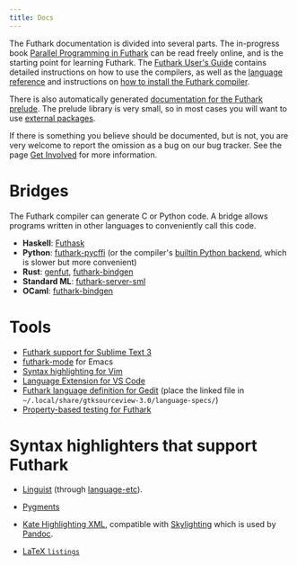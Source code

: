 ```yaml
---
title: Docs
---
```


The Futhark documentation is divided into several parts. The in-progress
book [Parallel Programming in
Futhark](https://futhark-book.readthedocs.io) can be read freely online,
and is the starting point for learning Futhark. The [Futhark User\'s
Guide](https://futhark.readthedocs.io/en/stable) contains detailed
instructions on how to use the compilers, as well as the [language
reference](https://futhark.readthedocs.io/en/stable/language-reference.html)
and instructions on [how to install the Futhark
compiler](https://futhark.readthedocs.io/en/stable/installation.html).

There is also automatically generated [documentation for the Futhark
prelude](https://futhark-lang.org/docs/prelude/). The prelude library is
very small, so in most cases you will want to use [external
packages](https://futhark-lang.org/pkgs/).

If there is something you believe should be documented, but is not, you
are very welcome to report the omission as a bug on our bug tracker. See
the page [Get Involved](/getinvolved.html) for more information.

# Bridges

The Futhark compiler can generate C or Python code. A bridge allows
programs written in other languages to conveniently call this code.

-   **Haskell**: [Futhask](https://gitlab.com/Gusten_Isfeldt/futhask)
-   **Python**:
    [futhark-pycffi](https://github.com/pepijndevos/futhark-pycffi/) (or
    the compiler\'s [builtin Python
    backend](https://futhark.readthedocs.io/en/stable/man/futhark-pyopencl.html),
    which is slower but more convenient)
-   **Rust**: [genfut](https://github.com/Erk-/genfut), [futhark-bindgen](https://github.com/zshipko/futhark-bindgen)
-   **Standard ML**: [futhark-server-sml](https://github.com/diku-dk/futhark-server-sml)
-   **OCaml**: [futhark-bindgen](https://github.com/zshipko/futhark-bindgen)

# Tools

-   [Futhark support for Sublime Text
    3](https://github.com/titouanc/sublime-futhark)
-   [futhark-mode](https://github.com/diku-dk/futhark-mode) for Emacs
-   [Syntax highlighting for
    Vim](https://github.com/BeneCollyridam/futhark-vim)
-   [Language Extension for VS Code](https://github.com/diku-dk/futhark-vscode)
-   [Futhark language definition for
    Gedit](https://github.com/diku-dk/futhark/blob/master/tools/futhark.lang)
    (place the linked file in
    `~/.local/share/gtksourceview-3.0/language-specs/`)
-   [Property-based testing for
    Futhark](https://github.com/Unigurd/fucheck)

# Syntax highlighters that support Futhark

- [Linguist](https://github.com/github/linguist/) (through [language-etc](https://github.com/Alhadis/language-etc)).

- [Pygments](https://pygments.org/)

- [Kate Highlighting XML](skylighting/futhark.xml), compatible with [Skylighting](https://hackage.haskell.org/package/skylighting) which is used by [Pandoc](https://pandoc.org/).

- [LaTeX `listings`](https://github.com/diku-dk/futhark/blob/master/tools/futhark-listings.tex)
